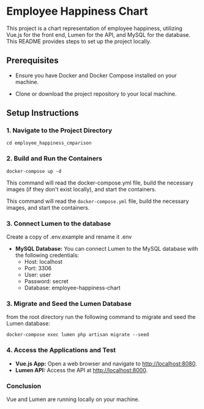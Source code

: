 # Employee Happiness Chart

  

This project is a chart representation of employee happiness, utilizing Vue.js for the front end, Lumen for the API, and MySQL for the database. This README provides steps to set up the project locally.

  

## Prerequisites

 
- Ensure you have Docker and Docker Compose installed on your machine.

- Clone or download the project repository to your local machine.

  
## Setup Instructions

  
### 1. Navigate to the Project Directory

```
cd employee_happiness_cmparison
```

### 2. Build and Run the Containers

```docker-compose up -d```

This command will read the docker-compose.yml file, build the necessary images (if they don't exist locally), and start the containers.

This command will read the `docker-compose.yml` file, build the necessary images, and start the containers.

### 3. Connect Lumen to the database

Create a copy of .env.example and rename it .env

- **MySQL Database:** You can connect Lumen to the MySQL database with the following credentials:
  - Host: localhost
  - Port: 3306
  - User: user
  - Password: secret
  - Database: employee-happiness-chart

### 3. Migrate and Seed the Lumen Database

from the root directory run the following command to migrate and seed the Lumen database:

```
docker-compose exec lumen php artisan migrate --seed
```

###  4. Access the Applications and Test 

- **Vue.js App:** Open a web browser and navigate to [http://localhost:8080](http://localhost:8080).
- **Lumen API:** Access the API at [http://localhost:8000](http://localhost:8000).

### Conclusion
 Vue and Lumen are running locally on your machine. 
 